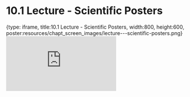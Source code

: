 # 10.1 Lecture - Scientific Posters
 
{type: iframe, title:10.1 Lecture - Scientific Posters, width:800, height:600, poster:resources/chapt_screen_images/lecture---scientific-posters.png}
![](https://sayumiyork.github.io/miniCURE-16S_Test/lecture---scientific-posters.html)
 

 
